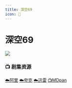 ```yaml
---
title: 深空69
icon: 🐨
---
```


# 深空69
![](/assets/image/深空69.jpg)

### 📺 剧集资源 <Badge type="warning" text="漫迪MDsub" /> <Badge type="warning" text="MaxPayen999" />

 [☁️阿里](https://www.alipan.com/s/tpCBtYZT922)  [☁️夸克](https://pan.quark.cn/s/7f8916368bf5)  [☁️迅雷](https://pan.xunlei.com/s/VO4DyvgpfDQ6WxaRVUeDb_m_A1?pwd=32hk#)  [📺MDpan](https://pan.mdsub.top/%E6%B7%B1%E7%A9%BA69/)
